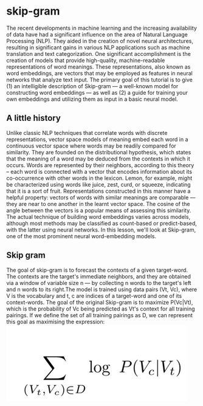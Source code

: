 # skip-gram
The recent developments in machine learning and the increasing availability of data have had a significant influence on the area of Natural Language Processing (NLP).
They aided in the creation of novel neural architectures, resulting in significant gains in various NLP applications such as machine translation and text categorization.
One significant accomplishment is the creation of models that provide high-quality, machine-readable representations of word meanings.
These representations, also known as word embeddings, are vectors that may be employed as features in neural networks that analyze text input.
The primary goal of this tutorial is to give (1) an intelligible description of Skip-gram — a well-known model for constructing word embeddings — as well as (2) a guide for training your own embeddings and utilizing them as input in a basic neural model. 
## A little history

Unlike classic NLP techniques that correlate words with discrete representations, vector space models of meaning embed each word in a continuous vector space where words may be readily compared for similarity.
They are founded on the distributional hypothesis, which states that the meaning of a word may be deduced from the contexts in which it occurs.
Words are represented by their neighbors, according to this theory – each word is connected with a vector that encodes information about its co-occurrence with other words in the lexicon.
Lemon, for example, might be characterized using words like juice, zest, curd, or squeeze, indicating that it is a sort of fruit.
Representations constructed in this manner have a helpful property: vectors of words with similar meanings are comparable — they are near to one another in the learnt vector space.
The cosine of the angle between the vectors is a popular means of assessing this similarity. 
The actual technique of building word embeddings varies across models, although most methods may be classified as count-based or predict-based, with the latter using neural networks.
In this lesson, we'll look at Skip-gram, one of the most prominent neural word-embedding models. 
## Skip gram
The goal of skip-gram is to forecast the contexts of a given target-word.
The contexts are the target's immediate neighbors, and they are obtained via a window of variable size n — by collecting n words to the target's left and n words to its right.The model is trained using data pairs (Vt, Vc), where V is the vocabulary and t, c are indices of a target-word and one of its context-words.
The goal of the original Skip-gram is to maximize P(Vc|Vt), which is the probability of Vc being predicted as Vt's context for all training pairings. If we define the set of all training pairings as D, we can represent this goal as maximising the expression: 
![source](https://github.com/adrienpayong/skip-gram/blob/main/Capture1.PNG)

